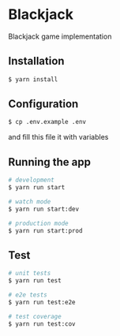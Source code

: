 # Blackjack

Blackjack game implementation

## Installation

```bash
$ yarn install
```

## Configuration
```bash
$ cp .env.example .env
```
and fill this file it with variables

## Running the app

```bash
# development
$ yarn run start

# watch mode
$ yarn run start:dev

# production mode
$ yarn run start:prod
```

## Test

```bash
# unit tests
$ yarn run test

# e2e tests
$ yarn run test:e2e

# test coverage
$ yarn run test:cov
```
